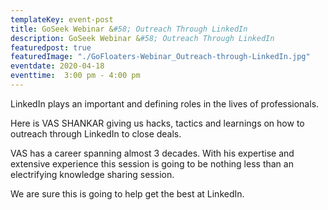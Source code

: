 ```yaml
---
templateKey: event-post
title: GoSeek Webinar &#58; Outreach Through LinkedIn
description: GoSeek Webinar &#58; Outreach Through LinkedIn
featuredpost: true
featuredImage: "./GoFloaters-Webinar_Outreach-through-LinkedIn.jpg"
eventdate: 2020-04-18
eventtime:  3:00 pm - 4:00 pm
---
```


<!--StartFragment-->

LinkedIn plays an important and defining roles in the lives of professionals.

Here is VAS SHANKAR giving us hacks, tactics and learnings on how to outreach through LinkedIn to close deals.

VAS has a career spanning almost 3 decades. With his expertise and extensive experience this session is going to be nothing less than an electrifying knowledge sharing session.

We are sure this is going to help get the best at LinkedIn.

<!--EndFragment-->
